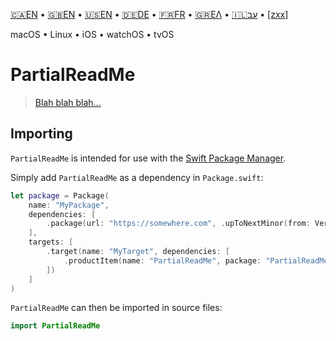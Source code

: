 

[🇨🇦EN](Documentation/🇨🇦EN%20Read%20Me.md) • [🇬🇧EN](Documentation/🇬🇧EN%20Read%20Me.md) • [🇺🇸EN](Documentation/🇺🇸EN%20Read%20Me.md) • [🇩🇪DE](Documentation/🇩🇪DE%20Lies%20mich.md) • [🇫🇷FR](Documentation/🇫🇷FR%20Lisez%20moi.md) • [🇬🇷ΕΛ](Documentation/🇬🇷ΕΛ%20Με%20διαβάστε.md) • [🇮🇱עב](Documentation/🇮🇱עב%20קרא%20אותי.md) • [[zxx]](Documentation/[zxx]%20Read%20Me.md) <!--Skip in Jazzy-->

macOS • Linux • iOS • watchOS • tvOS

# PartialReadMe

> [Blah blah blah...](https://www.biblegateway.com/passage/?search=Chapter+1&version=SBLGNT;NIV)

## Importing

`PartialReadMe` is intended for use with the [Swift Package Manager](https://swift.org/package-manager/).

Simply add `PartialReadMe` as a dependency in `Package.swift`:

```swift
let package = Package(
    name: "MyPackage",
    dependencies: [
        .package(url: "https://somewhere.com", .upToNextMinor(from: Version(0, 1, 0))),
    ],
    targets: [
        .target(name: "MyTarget", dependencies: [
            .productItem(name: "PartialReadMe", package: "PartialReadMe"),
        ])
    ]
)
```

`PartialReadMe` can then be imported in source files:

```swift
import PartialReadMe
```
